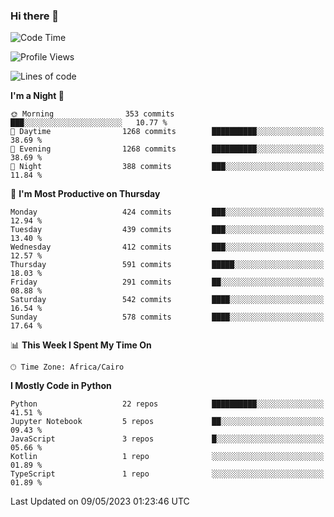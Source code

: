 ### Hi there 👋

<!--
**AMR-KELEG/AMR-KELEG** is a ✨ _special_ ✨ repository because its `README.md` (this file) appears on your GitHub profile.

Here are some ideas to get you started:

- 🔭 I’m currently working on ...
- 🌱 I’m currently learning ...
- 👯 I’m looking to collaborate on ...
- 🤔 I’m looking for help with ...
- 💬 Ask me about ...
- 📫 How to reach me: ...
- 😄 Pronouns: ...
- ⚡ Fun fact: ...
-->

<!--START_SECTION:waka-->
![Code Time](http://img.shields.io/badge/Code%20Time-0%20secs-blue)

![Profile Views](http://img.shields.io/badge/Profile%20Views-1-blue)

![Lines of code](https://img.shields.io/badge/From%20Hello%20World%20I%27ve%20Written-20.6%20million%20lines%20of%20code-blue)

**I'm a Night 🦉** 

```text
🌞 Morning                353 commits         ███░░░░░░░░░░░░░░░░░░░░░░   10.77 % 
🌆 Daytime                1268 commits        ██████████░░░░░░░░░░░░░░░   38.69 % 
🌃 Evening                1268 commits        ██████████░░░░░░░░░░░░░░░   38.69 % 
🌙 Night                  388 commits         ███░░░░░░░░░░░░░░░░░░░░░░   11.84 % 
```
📅 **I'm Most Productive on Thursday** 

```text
Monday                   424 commits         ███░░░░░░░░░░░░░░░░░░░░░░   12.94 % 
Tuesday                  439 commits         ███░░░░░░░░░░░░░░░░░░░░░░   13.40 % 
Wednesday                412 commits         ███░░░░░░░░░░░░░░░░░░░░░░   12.57 % 
Thursday                 591 commits         █████░░░░░░░░░░░░░░░░░░░░   18.03 % 
Friday                   291 commits         ██░░░░░░░░░░░░░░░░░░░░░░░   08.88 % 
Saturday                 542 commits         ████░░░░░░░░░░░░░░░░░░░░░   16.54 % 
Sunday                   578 commits         ████░░░░░░░░░░░░░░░░░░░░░   17.64 % 
```


📊 **This Week I Spent My Time On** 

```text
🕑︎ Time Zone: Africa/Cairo
```

**I Mostly Code in Python** 

```text
Python                   22 repos            ██████████░░░░░░░░░░░░░░░   41.51 % 
Jupyter Notebook         5 repos             ██░░░░░░░░░░░░░░░░░░░░░░░   09.43 % 
JavaScript               3 repos             █░░░░░░░░░░░░░░░░░░░░░░░░   05.66 % 
Kotlin                   1 repo              ░░░░░░░░░░░░░░░░░░░░░░░░░   01.89 % 
TypeScript               1 repo              ░░░░░░░░░░░░░░░░░░░░░░░░░   01.89 % 
```




 Last Updated on 09/05/2023 01:23:46 UTC
<!--END_SECTION:waka-->
